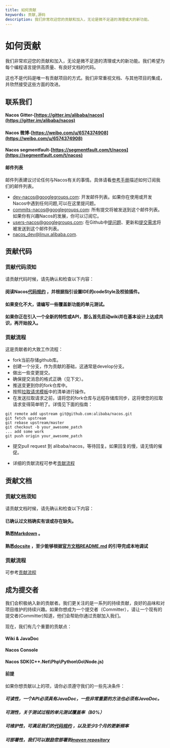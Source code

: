 ```yaml
---
title: 如何贡献
keywords: 贡献,源码
description: 我们非常欢迎您的贡献和加入，无论是微不足道的清理或大的新功能。
---
```


# 如何贡献

我们非常欢迎您的贡献和加入，无论是微不足道的清理或大的新功能。我们希望为每个编程语言提供高质量、有良好文档的代码。

这也不是代码是唯一有贡献项目的方式。我们非常重视文档、与其他项目的集成，并欣然接受这些方面的改进。

## 联系我们

#### Nacos Gitter-[https://gitter.im/alibaba/nacos](https://gitter.im/alibaba/nacos)
#### Nacos 微博-[https://weibo.com/u/6574374908](https://weibo.com/u/6574374908)
#### Nacos segmentfault-[https://segmentfault.com/t/nacos](https://segmentfault.com/t/nacos)

#### 邮件列表

邮件列表建议讨论任何与Nacos有关的事情。具体请看[参考手册](https://github.com/apache/incubator-dubbo/wiki/Mailing-list-subscription-guide)描述如何订阅我们的邮件列表。

* [dev-nacos@googlegroups.com](https://lark.alipay.com/nacos/nacosdocs/vl19q1): 开发邮件列表。如果你在使用或开发Nacos中遇到任何问题,可以在这里提问题。
* [commits-nacos@googlegroups.com](https://lark.alipay.com/nacos/nacosdocs/vl19q1): 所有提交将被发送到这个邮件列表。如果你有兴趣Nacos的发展，你可以订阅它。
* [users-nacos@googlegroups.com](https://lark.alipay.com/nacos/nacosdocs/vl19q1): 在Github中[提问题](https://github.com/alibaba/nacos/issues)、更新和[提交需求](https://github.com/alibaba/nacos/pulls)将被发送到这个邮件列表。
* [nacos\_dev@linux.alibaba.com](https://lark.alipay.com/nacos/nacosdocs/vl19q1).

## 贡献代码

### 贡献代码须知

请贡献代码时候，请先确认和检查以下内容：

#### 阅读Nacos[代码规约](https://github.com/alibaba/nacos/blob/develop/style/codeStyle.md) ，并根据指引设置IDE的codeStyle及校验插件。

#### 如果变化不大，请编写一些覆盖新功能的单元测试。

#### 如果你正在引入一个全新的特性或API，那么首先启动wiki并在基本设计上达成共识，再开始投入。

### 贡献流程

这是贡献者的大致工作流程：

* fork当前存储github库。
* 创建一个分支，作为贡献的基础，这通常是develop分支。
* 做出一些变更提交。
* 确保提交消息的格式正确（见下文）。
* 推送变更到你的fork仓库中。
* 按照[拉取请求模板](https://nacos.io/zh-cn/docs/pull-request.html)中的清单进行操作。
* 在发送拉取请求之前，请将您的fork仓库与远程存储库同步，这将使您的拉取请求变得简单明了。详情见下面的指南：
```
git remote add upstream git@github.com:alibaba/nacos.git
git fetch upstream
git rebase upstream/master
git checkout -b your_awesome_patch
... add some work
git push origin your_awesome_patch
```
* 提交pull request 到 alibaba/nacos，等待回复。如果回复的慢，请无情的催促。

* 详细的贡献流程可参考[贡献流程](contributing-flow.html)

## 贡献文档

### 贡献文档须知

请贡献文档时候，请先确认和检查以下内容：

#### 已确认过文档确实有误或存在缺失。

#### 熟悉[Markdown](https://www.markdownguide.org/getting-started) 。

#### 熟悉[docsite](https://github.com/txd-team/docsite) ，至少能够根据[官方文档README.md](https://github.com/nacos-group/nacos-group.github.io) 的引导完成本地调试

### 贡献流程

可参考[贡献流程](contributing-flow.html)

## 成为提交者

我们会积极纳入新的贡献者。我们更关注的是一系列的持续贡献，良好的品味和对项目维护的持续兴趣。如果你想成为一个提交者（Committer），请让一个现有的提交者(Committer)知道，他们会帮助你通过贡献加入我们。

现在，我们有几个重要的贡献点：

#### Wiki & JavaDoc
#### Nacos Console
#### Nacos SDK(C++\.Net\Php\Python\Go\Node.js)

#### 前提

如果你想贡献以上的项，请你必须遵守我们的一些先决条件：

##### 可读性，一个API必须具有JavaDoc，一些非常重要的方法也必须有JavaDoc。

##### 可测性，关于测试过程的单元测试覆盖率（80%）

##### 可维护性，可满足我们的[代码规约](https://github.com/alibaba/nacos/blob/develop/style/codeStyle.md) ，以及至少3个月的更新频率

##### 可部署性，我们可以鼓励您部署到[maven repository](http://search.maven.org/)
